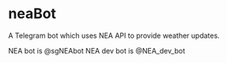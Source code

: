 # neaBot
A Telegram bot which uses NEA API to provide weather updates.

NEA bot is @sgNEAbot
NEA dev bot is @NEA_dev_bot
